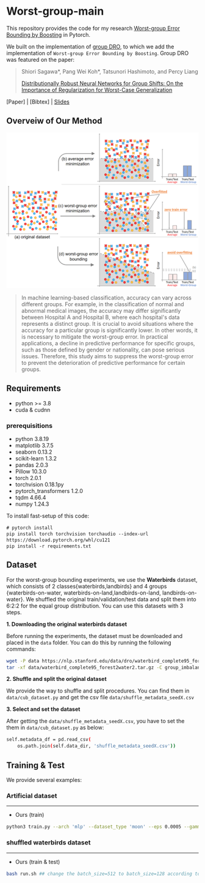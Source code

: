 # Worst-group-main

This repository provides the code for my research [Worst-group Error Bounding by Boosting](https://ken.ieice.org/ken/paper/20241130dc5A/) in Pytorch.

We built on the implementation of [group DRO](https://github.com/kohpangwei/group_DRO), to which we add the
implementation of  ```Worst-group Error Bounding by Boosting```. Group DRO was featured on the paper:

> Shiori Sagawa*, Pang Wei Koh*, Tatsunori Hashimoto, and Percy Liang
>
> [Distributionally Robust Neural Networks for Group Shifts: On the Importance of Regularization for Worst-Case Generalization](https://arxiv.org/abs/1911.08731)


[Paper] | [Bibtex] | [Slides](./images/PRMU2024.png)

## Overveiw of Our Method

![Illustration](./images/overview.png)
> In machine learning-based classification, accuracy can vary across different groups. For example, in the classification of normal and abnormal medical images, the accuracy may differ significantly between Hospital A and Hospital B, where each hospital's data represents a distinct group. It is crucial to avoid situations where the accuracy for a particular group is significantly lower. In other words, it is necessary to mitigate the worst-group error. In practical applications, a decline in predictive performance for specific groups, such as those defined by gender or nationality, can pose serious issues. Therefore, this study aims to suppress the worst-group error to prevent the deterioration of predictive performance for certain groups.

## Requirements 
<!-- All codes are written by Python 3.7, and 'requirements.txt' contains required Python packages. -->
- python >= 3.8
- cuda & cudnn

### prerequisitions
- python 3.8.19
- matplotlib 3.7.5
- seaborn  0.13.2
- scikit-learn  1.3.2
- pandas 2.0.3
- Pillow 10.3.0
- torch  2.0.1
- torchvision 0.18.1py
- pytorch_transformers 1.2.0
- tqdm  4.66.4
- numpy 1.24.3


To install fast-setup of this code:

```setup
# pytorch install 
pip install torch torchvision torchaudio --index-url https://download.pytorch.org/whl/cu121
pip install -r requirements.txt
```



## Dataset

For the worst-group bounding experiments, we use the **Waterbirds** dataset, which consists of 2 classes{waterbirds,landbirds} and 4 groups {waterbirds-on-water, waterbirds-on-land,landbirds-on-land, landbirds-on-water}. We shuffled the original train/validation/test data and split them into 6:2:2 for the equal group distribution. You can use this datasets with 3 steps.

**1. Downloading the original waterbirds dataset**

Before running the experiments, the dataset must be downloaded and placed
in the `data` folder. You can do this by running the following commands:

```bash
wget -P data https://nlp.stanford.edu/data/dro/waterbird_complete95_forest2water2.tar.gz
tar -xf data/waterbird_complete95_forest2water2.tar.gz -C group_imbalance/data
```

**2. Shuffle and split the original dataset**

We provide the way to shuffle and split procedures. You can find them in ```data/cub_dataset.py``` and get the csv file ```data/shuffle_metadata_seedX.csv```  

**3. Select and set the dataset**

After getting the ```data/shuffle_metadata_seedX.csv```, you have to set the them in ```data/cub_dataset.py``` as below:

```bash
self.metadata_df = pd.read_csv(
    os.path.join(self.data_dir, 'shuffle_metadata_seedX.csv'))
```




## Training & Test

We provide several examples:

### Artificial dataset
---

- Ours (train)

```bash
python3 train.py --arch 'mlp' --dataset_type 'moon' --eps 0.0005 --gamma 0.1 --loss_type 'CE' --lr 0.01 --max_epoch 10000 --min_size 50 --num_classes 2 --root_log 'log' --root_model 'checkpoint' --seed 1 --store_name 'moon_1' --train_rule 'None'
```

### shuffled waterbirds dataset
---


- Ours (train & test)

```bash
bash run.sh ## change the batch_size=512 to batch_size=128 according to your PC memory capacity
```